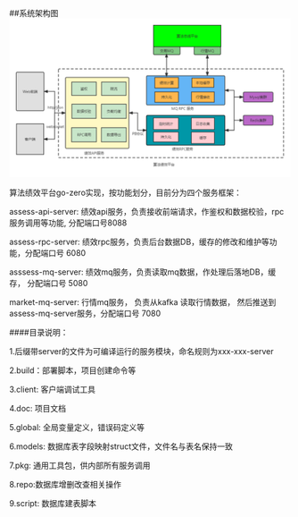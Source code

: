 
##系统架构图
![jiagou](./doc/image/arch.png)

算法绩效平台go-zero实现，按功能划分，目前分为四个服务框架：

assess-api-server: 绩效api服务，负责接收前端请求，作鉴权和数据校验，rpc服务调用等功能, 分配端口号8088

assess-rpc-server: 绩效rpc服务，负责后台数据DB，缓存的修改和维护等功能，分配端口号 6080

asssess-mq-server: 绩效mq服务，负责读取mq数据，作处理后落地DB，缓存， 分配端口号 5080

market-mq-server: 行情mq服务， 负责从kafka 读取行情数据， 然后推送到 assess-mq-server服务，分配端口号 7080

####目录说明：

1.后缀带server的文件为可编译运行的服务模块，命名规则为xxx-xxx-server

2.build：部署脚本，项目创建命令等

3.client: 客户端调试工具

4.doc: 项目文档

5.global: 全局变量定义，错误码定义等

6.models: 数据库表字段映射struct文件，文件名与表名保持一致

7.pkg: 通用工具包，供内部所有服务调用

8.repo:数据库增删改查相关操作

9.script: 数据库建表脚本